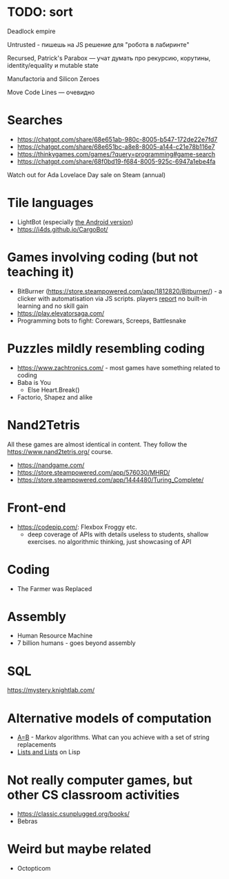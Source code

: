 # TODO: sort

Deadlock empire

Untrusted - пишешь на JS решение для "робота в лабиринте"

Recursed, Patrick's Parabox — учат думать про рекурсию, корутины, identity/equality и mutable state

Manufactoria and Silicon Zeroes

Move Code Lines — очевидно

# Searches
- https://chatgpt.com/share/68e651ab-980c-8005-b547-172de22e7fd7
- https://chatgpt.com/share/68e651bc-a8e8-8005-a144-c21e78b116e7
- https://thinkygames.com/games/?query=programming#game-search
- https://chatgpt.com/share/68f0bd19-f684-8005-925c-6947a1ebe4fa

Watch out for Ada Lovelace Day sale on Steam (annual)

# Tile languages

- LightBot (especially [the Android version](https://bit.ly/libercslightbot))
- https://i4ds.github.io/CargoBot/

# Games involving coding (but not teaching it)

- BitBurner (https://store.steampowered.com/app/1812820/Bitburner/) - a clicker with automatisation via JS scripts. players [report](https://www.reddit.com/r/Bitburner/comments/1jjyjou/bitburner_as_a_programming_learning_tool/) no built-in learning and no skill gain
- https://play.elevatorsaga.com/
- Programming bots to fight: Corewars, Screeps, Battlesnake

# Puzzles mildly resembling coding

- https://www.zachtronics.com/ - most games have something related to coding
- Baba is You
  - Else Heart.Break()
- Factorio, Shapez and alike

# Nand2Tetris

All these games are almost identical in content. They follow the https://www.nand2tetris.org/ course.

- https://nandgame.com/
- https://store.steampowered.com/app/576030/MHRD/
- https://store.steampowered.com/app/1444480/Turing_Complete/

# Front-end

- https://codepip.com/: Flexbox Froggy etc.
  - deep coverage of APIs with details useless to students, shallow exercises. no algorithmic thinking, just showcasing of API

# Coding

- The Farmer was Replaced

# Assembly

- Human Resource Machine
- 7 billion humans - goes beyond assembly

# SQL

https://mystery.knightlab.com/

# Alternative models of computation

- [A=B](https://store.steampowered.com/app/1720850/AB/) - Markov algorithms. What can you achieve with a set of string replacements
- [Lists and Lists](https://eblong.com/zarf/zweb/lists/) on Lisp

# Not really computer games, but other CS classroom activities

- https://classic.csunplugged.org/books/
- Bebras

# Weird but maybe related

- Octopticom

